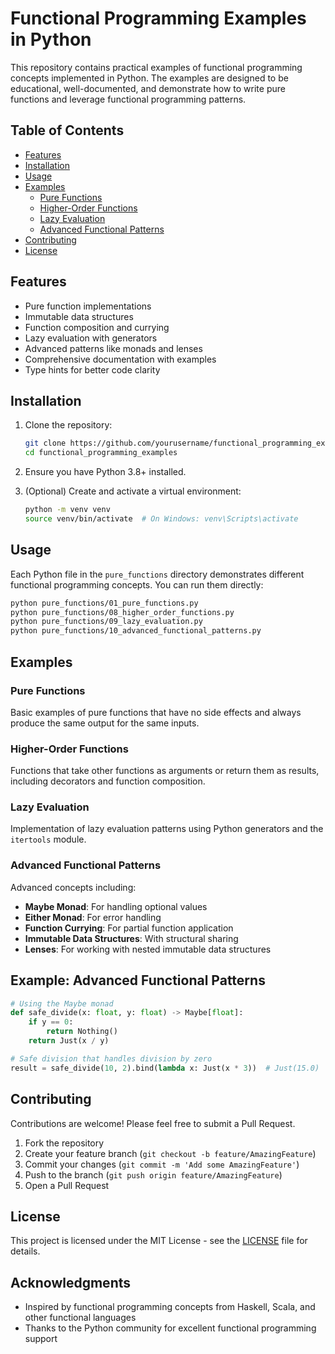 # Functional Programming Examples in Python

This repository contains practical examples of functional programming concepts implemented in Python. The examples are designed to be educational, well-documented, and demonstrate how to write pure functions and leverage functional programming patterns.

## Table of Contents

- [Features](#features)
- [Installation](#installation)
- [Usage](#usage)
- [Examples](#examples)
  - [Pure Functions](#pure-functions)
  - [Higher-Order Functions](#higher-order-functions)
  - [Lazy Evaluation](#lazy-evaluation)
  - [Advanced Functional Patterns](#advanced-functional-patterns)
- [Contributing](#contributing)
- [License](#license)

## Features

- Pure function implementations
- Immutable data structures
- Function composition and currying
- Lazy evaluation with generators
- Advanced patterns like monads and lenses
- Comprehensive documentation with examples
- Type hints for better code clarity

## Installation

1. Clone the repository:
   ```bash
   git clone https://github.com/yourusername/functional_programming_examples.git
   cd functional_programming_examples
   ```

2. Ensure you have Python 3.8+ installed.

3. (Optional) Create and activate a virtual environment:
   ```bash
   python -m venv venv
   source venv/bin/activate  # On Windows: venv\Scripts\activate
   ```

## Usage

Each Python file in the `pure_functions` directory demonstrates different functional programming concepts. You can run them directly:

```bash
python pure_functions/01_pure_functions.py
python pure_functions/08_higher_order_functions.py
python pure_functions/09_lazy_evaluation.py
python pure_functions/10_advanced_functional_patterns.py
```

## Examples

### Pure Functions

Basic examples of pure functions that have no side effects and always produce the same output for the same inputs.

### Higher-Order Functions

Functions that take other functions as arguments or return them as results, including decorators and function composition.

### Lazy Evaluation

Implementation of lazy evaluation patterns using Python generators and the `itertools` module.

### Advanced Functional Patterns

Advanced concepts including:

- **Maybe Monad**: For handling optional values
- **Either Monad**: For error handling
- **Function Currying**: For partial function application
- **Immutable Data Structures**: With structural sharing
- **Lenses**: For working with nested immutable data structures

## Example: Advanced Functional Patterns

```python
# Using the Maybe monad
def safe_divide(x: float, y: float) -> Maybe[float]:
    if y == 0:
        return Nothing()
    return Just(x / y)

# Safe division that handles division by zero
result = safe_divide(10, 2).bind(lambda x: Just(x * 3))  # Just(15.0)
```

## Contributing

Contributions are welcome! Please feel free to submit a Pull Request.

1. Fork the repository
2. Create your feature branch (`git checkout -b feature/AmazingFeature`)
3. Commit your changes (`git commit -m 'Add some AmazingFeature'`)
4. Push to the branch (`git push origin feature/AmazingFeature`)
5. Open a Pull Request

## License

This project is licensed under the MIT License - see the [LICENSE](LICENSE) file for details.

## Acknowledgments

- Inspired by functional programming concepts from Haskell, Scala, and other functional languages
- Thanks to the Python community for excellent functional programming support
